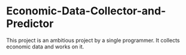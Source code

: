 # Economic-Data-Collector-and-Predictor
This project is an ambitious project by a single programmer. It collects economic data and works on it.

